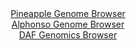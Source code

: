 <div id="Pineapple_Genome_Browser" align="center">
  <a href="https://igv.org/app/?sessionURL=blob:zZJdb5swGEb_i6VWm0TAQEICUjSRj3ZZkn4kTaK2qpABQ7wam9qGNI3y3.dEm3azSs3FpklcmFfGfp7D2YEaC0k4AwFwTLtl2jYwgFzzzRwVJcVXqMASBBmiEhtA4AwLzBIMgh3IkFRoMZvoL9dKlTKwLKLKRoFYzk3pmqhAb5yhjTQTXlh9TimKuUCKC2n1BKq5RfK6scExKktT3.2aLStFClmIlmvOJLdKzPJoo8.Lfo2iHDNe4KioqCLHAJHOozOmZoa.hKt5mCRYyjHejtJuOB6FS3e4eLj0.g.L66.rhbc6n5OcIVUJ3P02HrF6vLxcLuxiSqq7l76fz9NQ.MvhmTs4H76WRGDZtdt2x.24tu9rMISl.PV_6qwfcmLvvopvKZnFzYKeORfj4cCvhniQORPn6rb5TvO9AShPKm0CSNaiHdjQcKFntByvcVjaHQPCAx_BCQgenwygBEqe9fbHHVDbUvsCJH6pjuoYgIsUCxA0fAjb.nSn1Ww3oe_be2MHKkH_HtyLxcxvQyd0HC_KCFVa5jSSrJQmYsysk8zM306kmdLO291Gg7yZbc.c3iBZdm6uU7qeNXuT.._Td03S1x9_oi77kVT_xL2PBDFVfKpwCms8vDVoo3v3.SrxwgOoafwg6LQXJqM_IHIg1IVPw5NxUSCl9.uJfv1pXY0EQUzpQU0kiQklarvSJPkGBLbjanlBwinXNgKRx5.gAQ27BT__ltTdP.1_AA--">Pineapple Genome Browser</a>
</div>
<div id="Alphonso_Genome_Browser" align="center">
  <a href="https://igv.org/app/?sessionURL=blob:zZJbT9swGIb_iyXQJqWJnVObSGhKaSlQCqwsKwOhyE2c1GtiB9tNelD_.wzatJsh0YtNk3xhf_Lh_R4_O9AQISlnIAS2iTwTIWAAueDtHa7qklzjikgQ5riUxACC5EQQlhIQ7kCOpcLx9EqfXChVy9CyqKo7FWYFN6Vj4gpvOcOtNFNeWae8LPGcC6y4kFZf4IZbtGg6LZnjujb1247pWRlW2MJlveBMcqsmrEhafV_yq5QUhPGKJNWqVPQ1QKLz6IyZmeNP0ewuSlMi5ZhsLrKTaHwRfXWG8cPIP32Ib85nsT87vqMFw2olyEmfTSa.V4.qEb4X3mAgTp.X9k01OmvdI2dwPFzXVBB5grqo5_Qc1As0GMoysv6fetaDHtj3kd3X40u__H61bSF0J_zed_rQdtciHV72_tR7AMHeACVPV9oFkC5EN0TQcKBveLbfeZmingHhCyHBKQgfnwygBE6XevvjDqhNrY0BkjyvXuUxABcZESDsBBB2URDYntt1YRCgvbEDK1H.Pbxn8TToQjuybT_Jaam0zlkiWS1NzJjZpLlZbA_kGVdjt3G3NNJU5_eFN1o.R.N8OW4.90eTN2gaQD_..om61fdk.ifuvSeIqeaHCne.xutv2aWfw6WP6uh6MWWDm9Vt7A3fxnMYmpyLCiu9X1f08qdvDRYUM6ULDZV0TkuqNjNNkbcgRLajtQUpL7n2EIhi_gEa0EAe_PhbT2f_tP8B">Alphonso Genome Browser</a>
</div>


<div id="DAF_Genomics_Browser" align="center">
  <a href="https://igv.org/app/?sessionURL=blob:tZFra9swFIb_i2D95JtkO44NYXhd1nVpuy6u5zWlhDNbjsUsy5XkpVnIf69wOwYbZQw6kITEubyvzrNH36lUTHQoQcTBoYMxspBqxDYD3rf0AjhVKKmhVdRCktZU0q6kKNmjGpSGfHlmKhute5W4bgW1vaGd4KxUjvId6G0lBt1Qk2oTBzj8EB1slVMKbpI1uND2jeiUcKEsqVK25_a026y3YI6fsfXYkq750Go2qq6NCWOscmowbllX0fu_GPkPymax12mRpWP9gu5Oq1m6OE0_._N8dTI5XuUf3xf5pDjK2KYDPUg6C6_O7z6kxXIn.XE1LK7nVXF1yU7Y5ZvrV_7bo_l9zyRVMxzhqT_1MQnQwUKtKAeDAJWNxAkOrIhMLRIE9tPVDydmBlIwlNzcWkhLKL.Z9Js90rvegEKK3g0jMwsJWVGJEjv2vAjHMQmDKPDiGB.sPRpk.8Ik3.XLOPJISsjE.Qrc6NesHcdnhP4MvhTG3zqb_a.Y_GqppSjOGxLiHrheAWsvsujLp2z.DCYLPfutWkgO2oQen09QoDVqnHb6FxX_cHt4AA--">DAF Genomics Browser</a>
</div>
